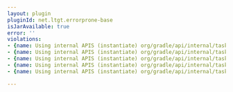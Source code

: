 ```yaml
---
layout: plugin
pluginId: net.ltgt.errorprone-base
isJarAvailable: true
error: ''
violations:
- {name: Using internal APIS (instantiate) org/gradle/api/internal/tasks/compile/JavaCompilerArgumentsBuilder}
- {name: Using internal APIS (instantiate) org/gradle/api/internal/tasks/compile/CompilationFailedException}
- {name: Using internal APIS (instantiate) org/gradle/api/internal/tasks/compile/JavaCompileSpec}
- {name: Using internal APIS (instantiate) org/gradle/api/internal/tasks/SimpleWorkResult}
- {name: Using internal APIS (instantiate) org/gradle/api/internal/tasks/compile/NormalizingJavaCompiler}

---
```

